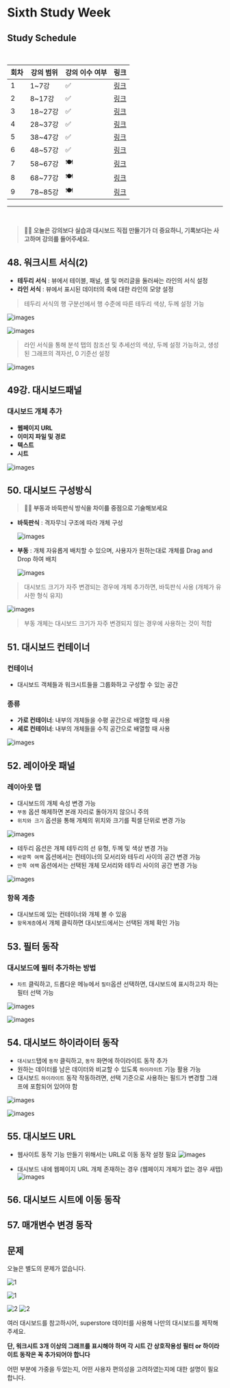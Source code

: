 # Sixth Study Week


## Study Schedule
<br>

| 회차 | 강의 범위   | 강의 이수 여부 | 링크                                                                                                     |
|------|-------------|----------------|--------------------------------------------------------------------------------------------------------|
| 1    | 1~7강       | ✅              | [링크](https://www.youtube.com/watch?v=AXkaUrJs-Ko&list=PL87tgIIryGsa5vdz6MsaOEF8PK-YqK3fz&index=84)    |
| 2    | 8~17강      | ✅              | [링크](https://www.youtube.com/watch?v=AXkaUrJs-Ko&list=PL87tgIIryGsa5vdz6MsaOEF8PK-YqK3fz&index=75)    |
| 3    | 18~27강     | ✅              | [링크](https://www.youtube.com/watch?v=AXkaUrJs-Ko&list=PL87tgIIryGsa5vdz6MsaOEF8PK-YqK3fz&index=65)    |
| 4    | 28~37강     | ✅              | [링크](https://www.youtube.com/watch?v=e6J0Ljd6h44&list=PL87tgIIryGsa5vdz6MsaOEF8PK-YqK3fz&index=55)    |
| 5    | 38~47강     | ✅              | [링크](https://www.youtube.com/watch?v=AXkaUrJs-Ko&list=PL87tgIIryGsa5vdz6MsaOEF8PK-YqK3fz&index=45)    |
| 6    | 48~57강     | ✅              | [링크](https://www.youtube.com/watch?v=AXkaUrJs-Ko&list=PL87tgIIryGsa5vdz6MsaOEF8PK-YqK3fz&index=35)    |
| 7    | 58~67강     | 🍽️             | [링크](https://www.youtube.com/watch?v=AXkaUrJs-Ko&list=PL87tgIIryGsa5vdz6MsaOEF8PK-YqK3fz&index=25)    |
| 8    | 68~77강     | 🍽️             | [링크](https://www.youtube.com/watch?v=AXkaUrJs-Ko&list=PL87tgIIryGsa5vdz6MsaOEF8PK-YqK3fz&index=15)    |
| 9    | 78~85강     | 🍽️             | [링크](https://www.youtube.com/watch?v=AXkaUrJs-Ko&list=PL87tgIIryGsa5vdz6MsaOEF8PK-YqK3fz&index=5)     |
---

<br/>
<!-- 여기까진 그대로 둬 주세요-->

> **🧞‍♀️ 오늘은 강의보다 실습과 대시보드 직접 만들기가 더 중요하니, 기록보다는 사고하며 강의를 들어주세요.**

## 48. 워크시트 서식(2)

<!-- 워크시트에 관해 본 강의에서 알게 된 점을 적어주세요 -->
- **테두리 서식** : 뷰에서 테이블, 패널, 셀 및 머리글을 둘러싸는 라인의 서식 설정
- **라인 서식** : 뷰에서 표시된 데이터의 축에 대한 라인의 모양 설정

> 테두리 서식의 행 구분선에서 행 수준에 따른 테두리 색상, 두께 설정 가능

![images](https://github.com/Seokxkyu/dartb/blob/main/tableau/study/images/61.png)
    
![images](https://github.com/Seokxkyu/dartb/blob/main/tableau/study/images/62.png)


> 라인 서식을 통해 분석 탭의 참조선 및 추세선의 색상, 두께 설정 가능하고, 생성된 그래프의 격자선, 0 기준선 설정 

![images](https://github.com/Seokxkyu/dartb/blob/main/tableau/study/images/63.png)

## 49강. 대시보드패널

<!-- 대시보드패널 강의에서 알게 된 점을 적어주세요. -->
### 대시보드 개체 추가
- **웹페이지 URL**
- **이미지 파일 및 경로**
- **텍스트**
- **시트** 

![images](https://github.com/Seokxkyu/dartb/blob/main/tableau/study/images/64.png)

## 50. 대시보드 구성방식

<!-- 알게 된 점을 적고, 아래 질문에 답해보세요 :) -->

> **🧞‍♀️ 부동과 바둑판식 방식을 차이를 중점으로 기술해보세요**
- **바둑판식** : 격자무늬 구조에 따라 개체 구성

    ![images](https://github.com/Seokxkyu/dartb/blob/main/tableau/study/images/65.png)

- **부동** : 개체 자유롭게 배치할 수 있으며, 사용자가 원하는대로 개체를 Drag and Drop 하여 배치

    ![images](https://github.com/Seokxkyu/dartb/blob/main/tableau/study/images/66.png)

> 대시보드 크기가 자주 변경되는 경우에 개체 추가하면, 바둑판식 사용 (개체가 유사한 형식 유지)

![images](https://github.com/Seokxkyu/dartb/blob/main/tableau/study/images/67.png)

> 부동 개체는 대시보드 크기가 자주 변경되지 않는 경우에 사용하는 것이 적합

## 51. 대시보드 컨테이너
### 컨테이너
- 대시보드 객체들과 워크시트들을 그룹화하고 구성할 수 있는 공간

### 종류
- **가로 컨테이너**: 내부의 개체들을 수평 공간으로 배열할 때 사용
- **세로 컨테이너**: 내부의 개체들을 수직 공간으로 배열할 때 사용

![images](https://github.com/Seokxkyu/dartb/blob/main/tableau/study/images/68.png)


## 52. 레이아웃 패널
### 레이아웃 탭
- 대시보드의 개체 속성 변경 가능
- `부동` 옵션 해제하면 본래 자리로 돌아가지 않으니 주의
- `위치와 크기` 옵션을 통해 개체의 위치와 크기를 픽셀 단위로 변경 가능

![images](https://github.com/Seokxkyu/dartb/blob/main/tableau/study/images/69.png)

- 테두리 옵션은 개체 테두리의 선 유형, 두께 및 색상 변경 가능
- `바깥쪽 여백` 옵션에서는 컨테이너의 모서리와 테두리 사이의 공간 변경 가능
- `안쪽 여백` 옵션에서는 선택된 개체 모서리와 테두리 사이의 공간 변경 가능

![images](https://github.com/Seokxkyu/dartb/blob/main/tableau/study/images/610.png)

### 항목 계층
- 대시보드에 있는 컨테이너와 개체 볼 수 있음
- `항목계층`에서 개체 클릭하면 대시보드에서는 선택된 개체 확인 가능

## 53. 필터 동작

<!-- 필터 동작에 대해 알게 된 점을 적어주세요 -->
### 대시보드에 필터 추가하는 방법
- `차트` 클릭하고, 드롭다운 메뉴에서 `필터`옵션 선택하면, 대시보드에 표시하고자 하는 필터 선택 가능

![images](https://github.com/Seokxkyu/dartb/blob/main/tableau/study/images/612.png)

![images](https://github.com/Seokxkyu/dartb/blob/main/tableau/study/images/611.png)

## 54. 대시보드 하이라이터 동작

<!-- 하이라이터에 대해 알게 된 점을 적어주세요 -->
- `대시보드`탭에 `동작` 클릭하고, `동작` 화면에 하이라이트 동작 추가
- 원하는 데이터를 남은 데이터와 비교할 수 있도록 `하이라이트` 기능 활용 가능
- 대시보드 `하이라이트` 동작 작동하려면, 선택 기준으로 사용하는 필드가 변경할 그래프에 포함되어 있어야 함 

![images](https://github.com/Seokxkyu/dartb/blob/main/tableau/study/images/613.png)

![images](https://github.com/Seokxkyu/dartb/blob/main/tableau/study/images/614.png)


## 55. 대시보드 URL

<!-- URL에 대해 알게 된 점을 적어주세요 -->
- 웹사이트 동작 기능 만들기 위해서는 URL로 이동 동작 설정 필요
![images](https://github.com/Seokxkyu/dartb/blob/main/tableau/study/images/615.png)

- 대시보드 내에 웹페이지 URL 개체 존재하는 경우 (웹페이지 개체가 없는 경우 새탭)
![images](https://github.com/Seokxkyu/dartb/blob/main/tableau/study/images/616.png)


## 56. 대시보드 시트에 이동 동작

<!-- 대시보드 시트에 이동에 대해 알게 된 점을 적어주세요!-->

## 57. 매개변수 변경 동작

<!-- 매개변수 변경 동작에 대해 알게 된 점을 적어주세요!-->

## 문제

오늘은 별도의 문제가 없습니다. 

![1](../study/img/3rd%20study/1688556627184.png)

![1](../study/img/3rd%20study/Global%20SuperStore%20Dashboard.png)

![2](../study/img/3rd%20study/images.jpeg)
![2](../study/img/3rd%20study/maxresdefault.jpg)

여러 대시보드를 참고하시어, superstore 데이터를 사용해 나만의 대시보드를 제작해주세요.

**단, 워크시트 3개 이상의 그래프를 표시해야 하며 각 시트 간 상호작용성 필터 or 하이라이트 동작은 꼭 추가되어야 합니다**

어떤 부분에 가중을 두었는지, 어떤 사용자 편의성을 고려하였는지에 대한 설명이 필요합니다.